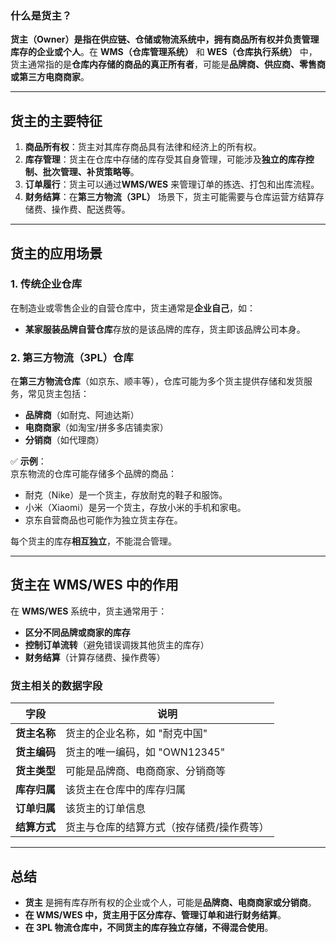 ### **什么是货主？**

**货主（Owner）**是指**在供应链、仓储或物流系统中，拥有商品所有权并负责管理库存的企业或个人**。在 **WMS（仓库管理系统）** 和 **WES（仓库执行系统）** 中，货主通常指的是**仓库内存储的商品的真正所有者**，可能是**品牌商、供应商、零售商或第三方电商商家**。

---

## **货主的主要特征**
1. **商品所有权**：货主对其库存商品具有法律和经济上的所有权。
2. **库存管理**：货主在仓库中存储的库存受其自身管理，可能涉及**独立的库存控制、批次管理、补货策略等**。
3. **订单履行**：货主可以通过**WMS/WES** 来管理订单的拣选、打包和出库流程。
4. **财务结算**：在**第三方物流（3PL）** 场景下，货主可能需要与仓库运营方结算存储费、操作费、配送费等。

---

## **货主的应用场景**
### **1. 传统企业仓库**
在制造业或零售企业的自营仓库中，货主通常是**企业自己**，如：
- **某家服装品牌自营仓库**存放的是该品牌的库存，货主即该品牌公司本身。

### **2. 第三方物流（3PL）仓库**
在**第三方物流仓库**（如京东、顺丰等），仓库可能为多个货主提供存储和发货服务，常见货主包括：
- **品牌商**（如耐克、阿迪达斯）
- **电商商家**（如淘宝/拼多多店铺卖家）
- **分销商**（如代理商）

✅ **示例**：  
京东物流的仓库可能存储多个品牌的商品：
- 耐克（Nike）是一个货主，存放耐克的鞋子和服饰。
- 小米（Xiaomi）是另一个货主，存放小米的手机和家电。
- 京东自营商品也可能作为独立货主存在。

每个货主的库存**相互独立**，不能混合管理。

---

## **货主在 WMS/WES 中的作用**
在 **WMS/WES** 系统中，货主通常用于：
- **区分不同品牌或商家的库存**
- **控制订单流转**（避免错误调拨其他货主的库存）
- **财务结算**（计算存储费、操作费等）

### **货主相关的数据字段**
| **字段** | **说明** |
|---------|---------|
| **货主名称** | 货主的企业名称，如 "耐克中国" |
| **货主编码** | 货主的唯一编码，如 "OWN12345" |
| **货主类型** | 可能是品牌商、电商商家、分销商等 |
| **库存归属** | 该货主在仓库中的库存归属 |
| **订单归属** | 该货主的订单信息 |
| **结算方式** | 货主与仓库的结算方式（按存储费/操作费等） |

---

## **总结**
- **货主** 是拥有库存所有权的企业或个人，可能是**品牌商、电商商家或分销商**。
- **在 WMS/WES 中，货主用于区分库存、管理订单和进行财务结算**。
- **在 3PL 物流仓库中，不同货主的库存独立存储，不得混合使用**。